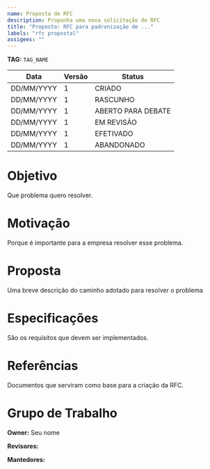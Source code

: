 ```yaml
---
name: Proposta de RFC
description: Proponha uma nova solicitação de RFC
title: "Proposta: RFC para padronização de ..."
labels: "rfc propostal"
assigees: ""
---
```


**TAG:** `TAG_NAME`

| Data | Versão  | Status  |
| ------------ | ------------ | ------------ |
| DD/MM/YYYY  | 1  | CRIADO  |
| DD/MM/YYYY  | 1  | RASCUNHO  |
| DD/MM/YYYY  | 1  | ABERTO PARA DEBATE  |
| DD/MM/YYYY  | 1  | EM REVISÃO  |
| DD/MM/YYYY  | 1  | EFETIVADO  |
| DD/MM/YYYY  | 1  | ABANDONADO  |

# Objetivo
Que problema quero resolver.

# Motivação

Porque é importante para a empresa resolver esse problema.

# Proposta

Uma breve descrição do caminho adotado para resolver o problema

# Especificações

São os requisitos que devem ser implementados.

# Referências

Documentos que serviram como base para a criação da RFC.

# Grupo de Trabalho

**Owner:** Seu nome

**Revisores:**

**Mantedores:**
